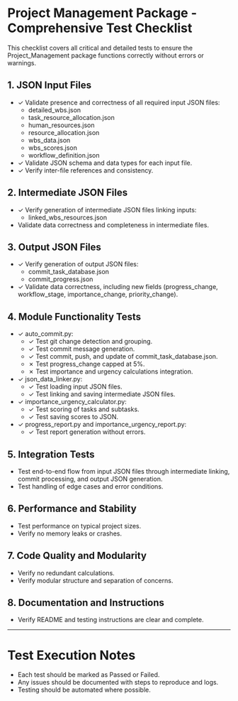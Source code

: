 # Project Management Package - Comprehensive Test Checklist

This checklist covers all critical and detailed tests to ensure the Project_Management package functions correctly without errors or warnings.

## 1. JSON Input Files
- ✓ Validate presence and correctness of all required input JSON files:
  - detailed_wbs.json
  - task_resource_allocation.json
  - human_resources.json
  - resource_allocation.json
  - wbs_data.json
  - wbs_scores.json
  - workflow_definition.json
- ✓ Validate JSON schema and data types for each input file.
- ✓ Verify inter-file references and consistency.

## 2. Intermediate JSON Files
- ✓ Verify generation of intermediate JSON files linking inputs:
  - linked_wbs_resources.json
-   Validate data correctness and completeness in intermediate files.

## 3. Output JSON Files
- ✓ Verify generation of output JSON files:
  - commit_task_database.json
  - commit_progress.json
- ✓ Validate data correctness, including new fields (progress_change, workflow_stage, importance_change, priority_change).

## 4. Module Functionality Tests
- ✓ auto_commit.py:
  - ✓ Test git change detection and grouping.
  - ✓ Test commit message generation.
  - ✓ Test commit, push, and update of commit_task_database.json.
  - ✗ Test progress_change capped at 5%.
  - ✗ Test importance and urgency calculations integration.
- ✓ json_data_linker.py:
  - ✓ Test loading input JSON files.
  - ✓ Test linking and saving intermediate JSON files.
- ✓ importance_urgency_calculator.py:
  - ✓ Test scoring of tasks and subtasks.
  - ✓ Test saving scores to JSON.
- ✓ progress_report.py and importance_urgency_report.py:
  - ✓ Test report generation without errors.

## 5. Integration Tests
-   Test end-to-end flow from input JSON files through intermediate linking, commit processing, and output JSON generation.
-   Test handling of edge cases and error conditions.

## 6. Performance and Stability
-   Test performance on typical project sizes.
-   Verify no memory leaks or crashes.

## 7. Code Quality and Modularity
-   Verify no redundant calculations.
-   Verify modular structure and separation of concerns.

## 8. Documentation and Instructions
-   Verify README and testing instructions are clear and complete.

---

# Test Execution Notes

- Each test should be marked as Passed or Failed.
- Any issues should be documented with steps to reproduce and logs.
- Testing should be automated where possible.
